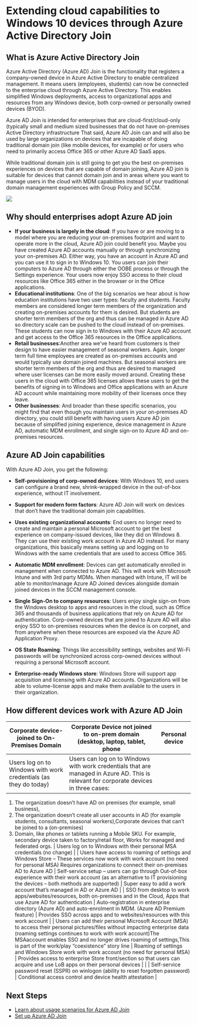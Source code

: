 <properties 
	pageTitle="Extending cloud capabilities to Windows 10 devices through Azure Active Directory Join| Microsoft Azure" 
	description="A topic that explains Azure AD Join." 
	services="active-directory" 
	documentationCenter="" 
	authors="femila" 
	manager="swadhwa" 
	editor=""
	tags="azure-classic-portal"/>

<tags 
	ms.service="active-directory" 
	ms.workload="identity" 
	ms.tgt_pltfrm="na" 
	ms.devlang="na" 
	ms.topic="article" 
	ms.date="07/22/2015" 
	ms.author="femila"/>

# Extending cloud capabilities to Windows 10 devices through Azure Active Directory Join

## What is Azure Active Directory Join 
Azure Active Directory (Azure AD) Join is the functionality that registers a company-owned device in Azure Active Directory to enable centralized management. It means users (employees, students) can now be connected to the enterprise cloud through Azure Active Directory. This enables simplified Windows deployments, access to organizational apps and resources from any Windows device, both corp-owned or personally owned devices (BYOD). 

Azure AD Join is intended for enterprises that are cloud-first/cloud-only (typically small and medium sized businesses that do not have on-premises Active Directory infrastructure That said, Azure AD Join can and will also be used by large organizations on devices that are incapable of doing traditional domain join (like mobile devices, for example) or for users who need to primarily access Office 365 or other Azure AD SaaS apps. 

While traditional domain join is still going to get you the best on-premises experiences on devices that are capable of domain joining, Azure AD join is suitable for devices that cannot domain join and in areas where you want to manage users in the cloud with MDM capabilities instead of your traditional domain management experiences with Group Policy and SCCM. 

![](./media/active-directory-azureadjoin/active-directory-azureadjoin-overview.png)


## Why should enterprises adopt Azure AD join 

 * **If your business is largely in the cloud**: If you have or are moving to a model where you are reducing your on-premises footprint and want to operate more in the cloud, Azure AD join could benefit you. Maybe you have created Azure AD accounts manually or through synchronizing your on-premises AD. Either way, you have an account in Azure AD and you can use it to sign in to Windows 10. You users can join their computers to Azure AD through either the OOBE process or through the Settings experience. Your users now enjoy SSO access to their cloud resources like Office 365 either in the browser or in the Office applications. 
* **Educational institutions**: One of the big scenarios we hear about is how education institutions have two user types: faculty and students. Faculty members are considered longer term members of the organization and creating on-premises accounts for them is desired. But students are shorter term members of the org and thus can be managed in Azure AD so directory scale can be pushed to the cloud instead of on-premises. These students can now sign in to Windows with their Azure AD account and get access to the Office 365 resources in the Office applications. 
* **Retail businesses**:Another area we’ve heard from customers is their design to have easier management of seasonal workers.  Again, longer term full time employees are created as on-premises accounts and would typically use domain joined machines. But seasonal workers are shorter term members of the org and thus are desired to managed where user licenses can be more easily moved around. Creating these users in the cloud with Office 365 licenses allows these users to get the benefits of signing in to Windows and Office applications with an Azure AD account while maintaining more mobility of their licenses once they leave. 
* **Other businesses**: And broader than these specific scenarios, you might find that even though you maintain users in your on-premises AD directory, you could still benefit with having users Azure AD join because of simplified joining experience, device management in Azure AD, automatic MDM enrollment, and single sign-on to Azure AD and on-premises resources.  

## Azure AD Join capabilities
With Azure AD Join, you get the following: 

* **Self-provisioning of corp-owned devices**: With Windows 10, end users can configure a brand new, shrink-wrapped device in the out-of-box experience, without IT involvement.


* **Support for modern form factors**: Azure AD Join will work on devices that don’t have the traditional domain join capabilities.  


* **Uses existing organizational accounts**: End users no longer need to create and maintain a personal Microsoft account to get the best experience on company-issued devices, like they did on Windows 8. They can use their existing work account in Azure AD instead. For many organizations, this basically means setting up and logging on to Windows with the same credentials that are used to access Office 365. 


* **Automatic MDM enrollment**: Devices can get automatically enrolled in management when connected to Azure AD. This will work with Microsoft Intune and with 3rd party MDMs. When managed with Intune, IT will be able to monitor/manage Azure AD Joined devices alongside domain joined devices in the SCCM management console.


* **Single Sign-On to company resources**: Users enjoy single sign-on from the Windows desktop to apps and resources in the cloud, such as Office 365 and thousands of business applications that rely on Azure AD for authentication. Corp-owned devices that are joined to Azure AD will also enjoy SSO to on-premises resources when the device is on corpnet, and from anywhere when these resources are exposed via the Azure AD Application Proxy.


* **OS State Roaming**: Things like accessibility settings, websites and Wi-Fi passwords will be synchronized across corp-owned devices without requiring a personal Microsoft account.


* **Enterprise-ready Windows store**: Windows Store will support app acquisition and licensing with Azure AD accounts. Organizations will be able to volume-license apps and make them available to the users in their organization.

## How different devices work with Azure AD Join

| Corporate device- joined to On-Premises Domain                                                                                                                                                                                                                                                                  | Corporate Device not joined to on-prem domain (desktop, laptop, tablet, phone                                                                                                                                                                                                                                                                                                                                                                                                                                                                                | Personal device                                                                                                        |
|-----------------------------------------------------------------------------------------------------------------------------------------------------------------------------------------------------------------------------------------------------------------------------------------------------------------|--------------------------------------------------------------------------------------------------------------------------------------------------------------------------------------------------------------------------------------------------------------------------------------------------------------------------------------------------------------------------------------------------------------------------------------------------------------------------------------------------------------------------------------------------------------|------------------------------------------------------------------------------------------------------------------------|
| Users log on to Windows with work credentials (as they do today)                                                                                                                                                                                                                                                | Users can log on to Windows with work credentials that are managed in Azure AD. This is relevant for corporate devices in three cases: 
1. The organization doesn’t have AD on premises (for example, small business),
2. The organization doesn’t create all user accounts in AD (for example students, consultants, seasonal workers),Corporate devices that can’t be joined to a (on-premises)  
3. Domain, like phones or tablets running a Mobile SKU. For example, secondary device taken to factory/retail floor, Works for managed and federated orgs. | Users log on to Windows with their personal MSA credentials (no change)                                                |
| Users have access to roaming of settings and Windows Store – These services now work with work account (no need for personal MSA) Requires organizations to connect their on-premises AD to Azure AD                                                                                                            | Self-service setup – users can go through Out-of-box experience with their work account (as an alternative to IT provisioning the devices – both methods are supported)                                                                                                                                                                                                                                                                                                                                                                                      | Super easy to add a work account that’s managed in AD or Azure AD                                                      |
| SSO from desktop to work apps/websites/resources, both on-premises and in the Cloud, Apps that use Azure AD for authentication                                                                                                                                                                                  | Auto-registration in enterprise directory (Azure AD) and auto-enrolment in MDM. (Azure AD Premium feature)                                                                                                                                                                                                                                                                                                                                                                                                                                                   | Provides SSO across apps and to websites/resources with this work account                                              |
| Users can add their personal Microsoft Account (MSA) to access their personal pictures/files without impacting enterprise data (roaming settings continues to work with work account)The MSAaccount enables SSO and no longer drives roaming of settings,This is part of the work/play “coexistence” story line | Roaming of settings and Windows Store work with work account (no need for personal MSA)                                                                                                                                                                                                                                                                                                                                                                                                                                                                      | Provides access to enterprise Store front/section so that users can acquire and use LoB apps on their personal devices |
|                                                                                                                                                                                                                                                                                                                 | Self-service password reset (SSPR) on winlogon (ability to reset forgotten password)                                                                                                                                                                                                                                                                                                                                                                                                                                                                         | Conditional access control and device health attestation                                                               |

## Next Steps
* [Learn about usage scenarios for Azure AD Join](active-directory-azureadjoin-deployment-aadjoindirect.md)
* [Set up Azure AD Join](active-directory-azureadjoin-setup.md)


